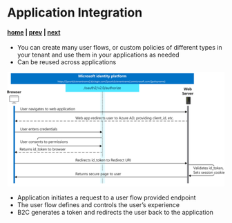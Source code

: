 # Application Integration

#### [home](./readme.md) | [prev](./user-flows.md) | [next](./api-connectors.md)

- You can create many user flows, or custom policies of different types in your tenant and use them in your applications as needed
- Can be reused across applications

![Authentication Flow](./Media/application-integration.png)

- Application initiates a request to a user flow provided endpoint
- The user flow defines and controls the user’s experience
- B2C generates a token and redirects the user back to the application

